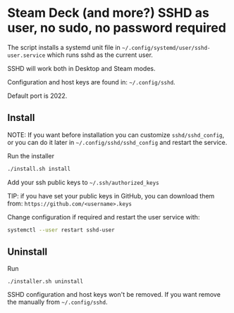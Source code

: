 # Steam Deck (and more?) SSHD as user, no sudo, no password required

The script installs a systemd unit file in `~/.config/systemd/user/sshd-user.service`
which runs sshd as the current user.

SSHD will work both in Desktop and Steam modes.

Configuration and host keys are found in: `~/.config/sshd`.

Default port is 2022.

## Install

NOTE: If you want before installation you can customize `sshd/sshd_config`, or you can do it later in `~/.config/sshd/sshd_config` and restart the service.

Run the installer

```sh
./install.sh install
```

Add your ssh public keys to `~/.ssh/authorized_keys`

TIP: if you have set your public keys in GitHub, you can download them from: `https://github.com/<username>.keys`

Change configuration if required and restart the user service with:

```sh
systemctl --user restart sshd-user
```

## Uninstall

Run

```
./installer.sh uninstall
```

SSHD configuration and host keys won't be removed. If you want remove the manually from `~/.config/sshd`.
